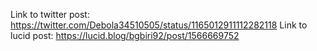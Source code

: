 Link to twitter post: https://twitter.com/Debola34510505/status/1165012911112282118
Link to lucid post: https://lucid.blog/bgbiri92/post/1566669752

